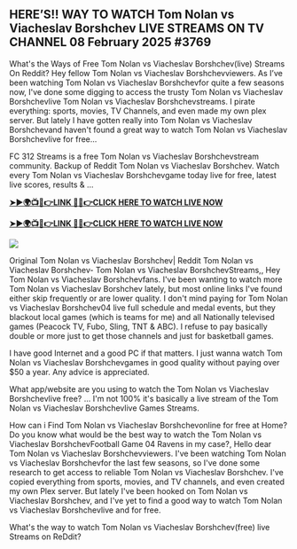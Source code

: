 ## HERE’S!! WAY TO WATCH Tom Nolan vs Viacheslav Borshchev LIVE STREAMS ON TV CHANNEL 08 February 2025 #3769

What's the Ways of Free Tom Nolan vs Viacheslav Borshchev(live) Streams On Reddit? Hey fellow Tom Nolan vs Viacheslav Borshchevviewers. As I’ve been watching Tom Nolan vs Viacheslav Borshchevfor quite a few seasons now, I've done some digging to access the trusty Tom Nolan vs Viacheslav Borshchevlive Tom Nolan vs Viacheslav Borshchevstreams. I pirate everything: sports, movies, TV Channels, and even made my own plex server. But lately I have gotten really into Tom Nolan vs Viacheslav Borshchevand haven't found a great way to watch Tom Nolan vs Viacheslav Borshchevlive for free...

FC 312 Streams is a free Tom Nolan vs Viacheslav Borshchevstream community. Backup of Reddit Tom Nolan vs Viacheslav Borshchev. Watch every Tom Nolan vs Viacheslav Borshchevgame today live for free, latest live scores, results & ...

 **[➤►🌍📺📱👉LINK 🔴✅👉CLICK HERE TO WATCH LIVE NOW](https://asho-paad-khao.blogspot.com/2025/02/uf.html)**

**[➤►🌍📺📱👉LINK 🔴✅👉CLICK HERE TO WATCH LIVE NOW](https://asho-paad-khao.blogspot.com/2025/02/uf.html)**

[![](https://blogger.googleusercontent.com/img/b/R29vZ2xl/AVvXsEhPny_OcYwXNkoBv2GQS7pdU8zWexW1VOdQ00RvjBySHV-GOUMqWZMYlbJ9_ZesDjY7BIETpQ2E1DMCxGBPyeQdh1O8NvNKACAa6RXHuc-G55Zcd-Ie1FI3PxSwA-jS2U8_hGP5Eo3jhchJKpcjTJR-GnapCXmL3McY3Q9yVtiVFbkNW9bHDVuQ5UZp8Ig/w524-h295/UFC%20Main.gif)](https://asho-paad-khao.blogspot.com/2025/02/uf.html)

Original Tom Nolan vs Viacheslav Borshchev| Reddit Tom Nolan vs Viacheslav Borshchev- Tom Nolan vs Viacheslav BorshchevStreams,, Hey Tom Nolan vs Viacheslav Borshchevfans. I've been wanting to watch more Tom Nolan vs Viacheslav Borshchev lately, but most online links I've found either skip frequently or are lower quality. I don't mind paying for Tom Nolan vs Viacheslav Borshchev04 live full schedule and medal events, but they blackout local games (which is teams for me) and all Nationally televised games (Peacock TV, Fubo, Sling, TNT & ABC). I refuse to pay basically double or more just to get those channels and just for basketball games.

I have good Internet and a good PC if that matters. I just wanna watch Tom Nolan vs Viacheslav Borshchevgames in good quality without paying over $50 a year. Any advice is appreciated.

What app/website are you using to watch the Tom Nolan vs Viacheslav Borshchevlive free? ... I'm not 100% it's basically a live stream of the Tom Nolan vs Viacheslav Borshchevlive Games Streams.

How can i Find Tom Nolan vs Viacheslav Borshchevonline for free at Home? Do you know what would be the best way to watch the Tom Nolan vs Viacheslav BorshchevFootball Game 04 Ravens in my case?, Hello dear Tom Nolan vs Viacheslav Borshchevviewers. I've been watching Tom Nolan vs Viacheslav Borshchevfor the last few seasons, so I've done some research to get access to reliable Tom Nolan vs Viacheslav Borshchev. I've copied everything from sports, movies, and TV channels, and even created my own Plex server. But lately I've been hooked on Tom Nolan vs Viacheslav Borshchev, and I've yet to find a good way to watch Tom Nolan vs Viacheslav Borshchevlive and for free.

What's the way to watch Tom Nolan vs Viacheslav Borshchev(free) live Streams on ReDdit?
